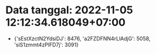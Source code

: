 # Data tanggal: 2022-11-05 12:12:34.618049+07:00

* {'sEstXzctN2YdsiDJ': 8476, 'a2FZDFNN4rLlAdjG': 5058, 'siS1zmmt4zPlFD7j': 3091}
